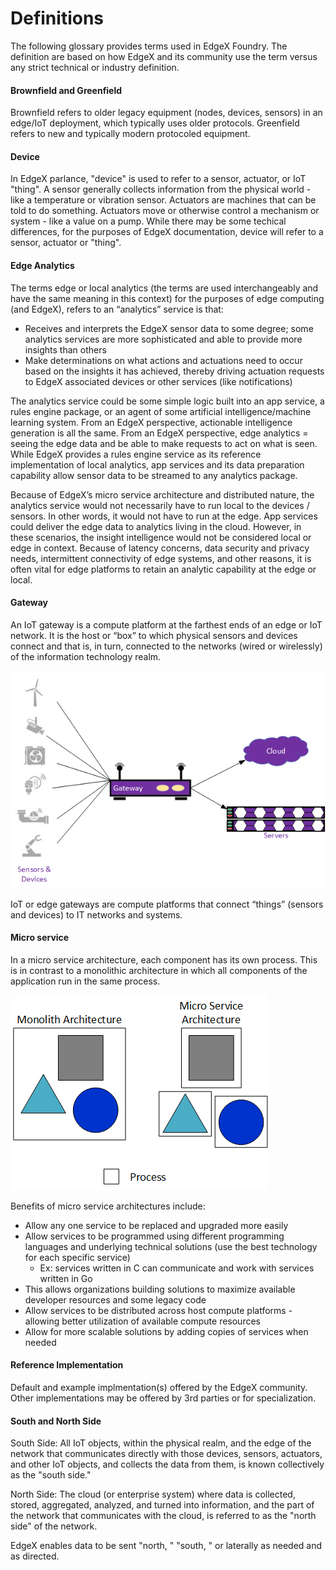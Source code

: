 # Definitions
The following glossary provides terms used in EdgeX Foundry.  The definition are based on how EdgeX and its community use the term versus any strict technical or industry definition.

<a name="browngreenfield"></a>
#### Brownfield and Greenfield
Brownfield refers to older legacy equipment (nodes, devices, sensors) in an edge/IoT deployment, which typically uses older protocols.  Greenfield refers to new and typically modern protocoled equipment.

<a name="device"></a>
#### Device
In EdgeX parlance, "device" is used to refer to a sensor, actuator, or IoT "thing".  A sensor generally collects information from the physical world - like a temperature or vibration sensor.  Actuators are machines that can be told to do something.  Actuators move or otherwise control a mechanism or system - like a value on a pump.  While there may be some techical differences, for the purposes of EdgeX documentation, device will refer to a sensor, actuator or "thing".

<a name="edgeanalytics"></a>
#### Edge Analytics
The terms edge or local analytics (the terms are used interchangeably and have the same meaning in this context) for the purposes of edge computing (and EdgeX), refers to an “analytics” service is that:
- Receives and interprets the EdgeX sensor data to some degree; some analytics services are more sophisticated and able to provide more insights than others
- Make determinations on what actions and actuations need to occur based on the insights it has achieved, thereby driving actuation requests to EdgeX associated devices or other services (like notifications)

The analytics service could be some simple logic built into an app service, a rules engine package, or an agent of some artificial intelligence/machine learning system.  From an EdgeX perspective, actionable intelligence generation is all the same.  From an EdgeX perspective, edge analytics = seeing the edge data and be able to make requests to act on what is seen.  While EdgeX provides a rules engine service as its reference implementation of local analytics, app services and its data preparation capability allow sensor data to be streamed to any analytics package.

Because of EdgeX’s micro service architecture and distributed nature, the analytics service would not necessarily have to run local to the devices / sensors.  In other words, it would not have to run at the edge.  App services could deliver the edge data to analytics living in the cloud.  However, in these scenarios, the insight intelligence would not be considered local or edge in context.  Because of latency concerns, data security and privacy needs, intermittent connectivity of edge systems, and other reasons, it is often vital for edge platforms to retain an analytic capability at the edge or local.

<a name="gateway"></a>
#### Gateway
An IoT gateway is a compute platform at the farthest ends of an edge or IoT network.  It is the host or “box” to which physical sensors and devices connect and that is, in turn, connected to the networks (wired or wirelessly) of the information technology realm.

![image](./EdgeX_gateway.png)

IoT or edge gateways are compute platforms that connect “things” (sensors and devices) to IT networks and systems.

<a name="microservice"></a>
#### Micro service
In a micro service architecture, each component has its own process.  This is in contrast to a monolithic architecture in which all components of the application run in the same process.

![image](./EdgeX_microservice_arch.png)

Benefits of micro service architectures include:
- Allow any one service to be replaced and upgraded more easily
- Allow services to be programmed using different programming languages and underlying technical solutions (use the best technology for each specific service)
    - Ex: services written in C can communicate and work with services written in Go
- This allows organizations building solutions to maximize available developer resources and some legacy code
- Allow services to be distributed across host compute platforms - allowing better utilization of available compute resources
- Allow for more scalable solutions by adding copies of services when needed

<a name="referimpl"></a>
#### Reference Implementation
Default and example implmentation(s) offered by the EdgeX community.  Other implementations may be offered by 3rd parties or for specialization.

<a name="southnorth"></a>
#### South and North Side
South Side: All IoT objects, within the physical realm, and the edge of
the network that communicates directly with those devices, sensors, 
actuators, and other IoT objects, and collects the data from them, is
known collectively as the "south side."

North Side: The cloud (or enterprise system) where data is collected, 
stored, aggregated, analyzed, and turned into information, and the part
of the network that communicates with the cloud, is referred to as the
"north side" of the network.

EdgeX enables data to be sent "north, " "south, " or laterally as
needed and as directed.

